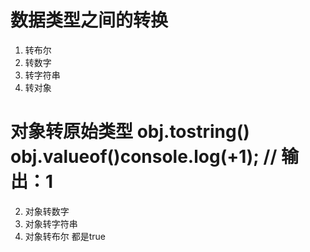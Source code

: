 #  数据类型之间的转换
1. 转布尔
2. 转数字
3. 转字符串
4. 转对象


# 对象转原始类型 obj.tostring()   obj.valueof()console.log(+1); // 输出：1


2. 对象转数字
1. 对象转字符串   
3. 对象转布尔   都是true
